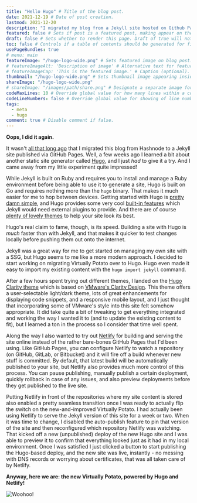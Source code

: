 ```yaml
---
title: "Hello Hugo" # Title of the blog post.
date: 2021-12-19 # Date of post creation.
lastmod: 2021-12-20
description: "I migrated my blog from a Jekyll site hosted on Github Pages to a Hugo site stored in Gitlab and published via Netlify" # Description used for search engine.
featured: false # Sets if post is a featured post, making appear on the home page side bar.
draft: false # Sets whether to render this page. Draft of true will not be rendered.
toc: false # Controls if a table of contents should be generated for first-level links automatically.
usePageBundles: true
# menu: main
featureImage: "/hugo-logo-wide.png" # Sets featured image on blog post.
# featureImageAlt: 'Description of image' # Alternative text for featured image.
# featureImageCap: 'This is the featured image.' # Caption (optional).
thumbnail: "/hugo-logo-wide.png" # Sets thumbnail image appearing inside card on homepage.
shareImage: "/hugo-logo-wide.png"
# shareImage: "/images/path/share.png" # Designate a separate image for social media sharing.
codeMaxLines: 10 # Override global value for how many lines within a code block before auto-collapsing.
codeLineNumbers: false # Override global value for showing of line numbers within code block.
tags:
  - meta
  - hugo
comment: true # Disable comment if false.
---
```

**Oops, I did it again.**

It wasn't [all that long ago](/virtually-potato-migrated-to-github-pages) that I migrated this blog from Hashnode to a Jekyll site published via GitHub Pages. Well, a few weeks ago I learned a bit about another static site generator called [Hugo](https://gohugo.io/), and I just *had* to give it a try. And I came away from my little experiment quite impressed!

While Jekyll is built on Ruby and requires you to install and manage a Ruby environment before being able to use it to generate a site, Hugo is built on Go and requires nothing more than the `hugo` binary. That makes it much easier for me to hop between devices. Getting started with Hugo is [pretty damn simple](https://gohugo.io/getting-started/quick-start/), and Hugo provides some very cool [built-in features](https://gohugo.io/about/features/) which Jekyll would need external plugins to provide. And there are of course [plenty of lovely themes](https://themes.gohugo.io/) to help your site look its best.

Hugo's real claim to fame, though, is its speed. Building a site with Hugo is *much* faster than with Jekyll, and that makes it quicker to test changes locally before pushing them out onto the internet. 

Jekyll was a great way for me to get started on managing my own site with a SSG, but Hugo seems to me like a more modern approach. I decided to start working on migrating Virtually Potato over to Hugo. Hugo even made it easy to import my existing content with the `hugo import jekyll` command. 

After a few hours spent trying out different themes, I landed on the [Hugo Clarity theme](https://github.com/chipzoller/hugo-clarity) which is based on [VMware's Clarity Design](https://clarity.design/). This theme offers a user-selectable light/dark theme, lots of great enhancements for displaying code snippets, and a responsive mobile layout, and I just thought that incorporating some of VMware's style into this site felt somehow appropriate. It did take quite a bit of tweaking to get everything integrated and working the way I wanted it to (and to update the existing content to fit), but I learned a ton in the process so I consider that time well spent. 

Along the way I also wanted to try out [Netlify](https://www.netlify.com/) for building and serving the site online instead of the rather bare-bones GitHub Pages that I'd been using. Like GitHub Pages, you can configure Netlify to watch a repository (on GitHub, GitLab, or Bitbucket) and it will fire off a build whenever new stuff is committed. By default, that latest build will be automatically published to your site, but Netlify also provides much more control of this process. You can pause publishing, manually publish a certain deployment, quickly rollback in case of any issues, and also preview deployments before they get published to the live site. 

Putting Netlify in front of the repositories where my site content is stored also enabled a pretty seamless transition once I was ready to actually flip the switch on the new-and-improved Virtually Potato. I had actually been using Netlify to serve the Jekyll version of this site for a week or two. When it was time to change, I disabled the auto-publish feature to pin that version of the site and then reconfigured which repository Netlify was watching. That kicked off a new (unpublished) deploy of the new Hugo site and I was able to preview it to confirm that everything looked just as it had in my local environment. Once I was satisfied I just clicked a button to start publishing the Hugo-based deploy, and the new site was live, instantly - no messing with DNS records or worrying about certificates, that was all taken care of by Netlify. 

**Anyway, here we are: the new Virtually Potato, powered by Hugo and Netlify!**

![Woohoo!](celebration.gif)